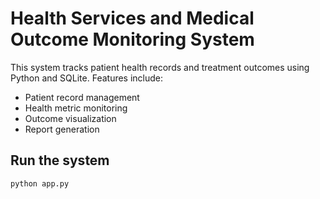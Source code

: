 # Health Services and Medical Outcome Monitoring System

This system tracks patient health records and treatment outcomes using Python and SQLite. Features include:
- Patient record management
- Health metric monitoring
- Outcome visualization
- Report generation

## Run the system
```bash
python app.py
